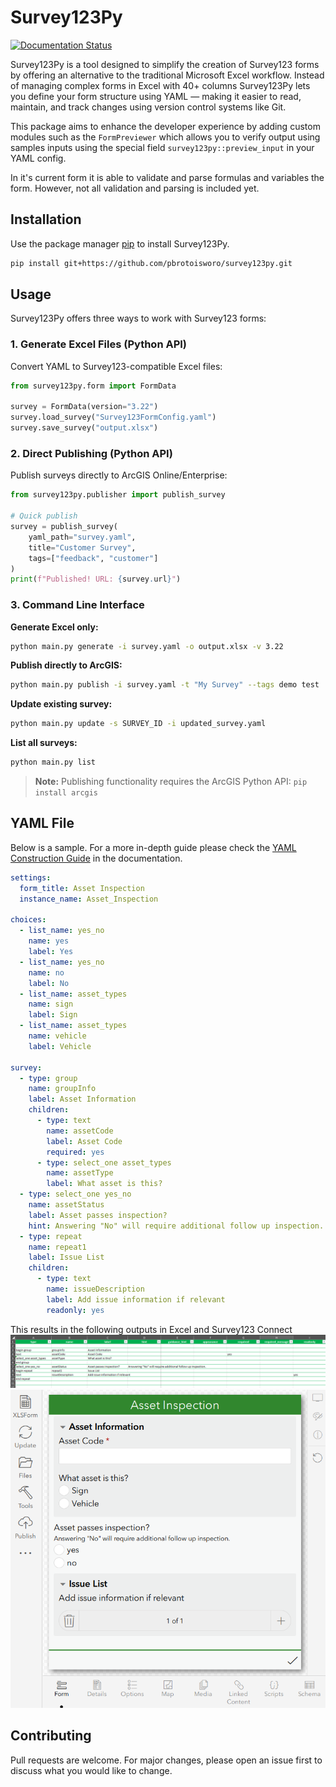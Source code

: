 # Survey123Py

[![Documentation Status](https://readthedocs.org/projects/survey123py/badge/?version=latest)](https://survey123py.readthedocs.io/en/latest/?badge=latest)

Survey123Py is a tool designed to simplify the creation of Survey123 forms by offering an alternative to the traditional Microsoft Excel workflow. Instead of managing complex forms in Excel with 40+ columns Survey123Py lets you define your form structure using YAML — making it easier to read, maintain, and track changes using version control systems like Git.

This package aims to enhance the developer experience by adding custom modules such as the `FormPreviewer` which allows you to verify output using samples inputs using the special field `survey123py::preview_input` in your YAML config.

In it's current form it is able to validate and parse formulas and variables the form. However, not all validation and parsing is included yet.

## Installation

Use the package manager [pip](https://pip.pypa.io/en/stable/) to install Survey123Py.

```bash
pip install git+https://github.com/pbrotoisworo/survey123py.git
```

## Usage

Survey123Py offers three ways to work with Survey123 forms:

### 1. Generate Excel Files (Python API)
Convert YAML to Survey123-compatible Excel files:

```python
from survey123py.form import FormData

survey = FormData(version="3.22")
survey.load_survey("Survey123FormConfig.yaml")
survey.save_survey("output.xlsx")
```

### 2. Direct Publishing (Python API)
Publish surveys directly to ArcGIS Online/Enterprise:

```python
from survey123py.publisher import publish_survey

# Quick publish
survey = publish_survey(
    yaml_path="survey.yaml",
    title="Customer Survey",
    tags=["feedback", "customer"]
)
print(f"Published! URL: {survey.url}")
```

### 3. Command Line Interface

**Generate Excel only:**
```bash
python main.py generate -i survey.yaml -o output.xlsx -v 3.22
```

**Publish directly to ArcGIS:**
```bash
python main.py publish -i survey.yaml -t "My Survey" --tags demo test
```

**Update existing survey:**
```bash
python main.py update -s SURVEY_ID -i updated_survey.yaml
```

**List all surveys:**
```bash
python main.py list
```

> **Note:** Publishing functionality requires the ArcGIS Python API: `pip install arcgis`

## YAML File

Below is a sample. For a more in-depth guide please check the [YAML Construction Guide](https://survey123py.readthedocs.io/en/latest/yaml-guide.html) in the documentation.
```yaml
settings:
  form_title: Asset Inspection
  instance_name: Asset_Inspection

choices:
  - list_name: yes_no
    name: yes
    label: Yes
  - list_name: yes_no
    name: no
    label: No
  - list_name: asset_types
    name: sign
    label: Sign
  - list_name: asset_types
    name: vehicle
    label: Vehicle

survey:
  - type: group
    name: groupInfo
    label: Asset Information
    children:
      - type: text
        name: assetCode
        label: Asset Code
        required: yes
      - type: select_one asset_types
        name: assetType
        label: What asset is this?
  - type: select_one yes_no
    name: assetStatus
    label: Asset passes inspection?
    hint: Answering "No" will require additional follow up inspection.
  - type: repeat
    name: repeat1
    label: Issue List
    children:
      - type: text
        name: issueDescription
        label: Add issue information if relevant
        readonly: yes
```

This results in the following outputs in Excel and Survey123 Connect
![YAML to Excel Output](survey123py/docs/img/readme_yaml_excel_output.png)
![YAML to Survey123 Output](survey123py/docs/img/readme_yaml_s123_output.png)

## Contributing

Pull requests are welcome. For major changes, please open an issue first
to discuss what you would like to change.